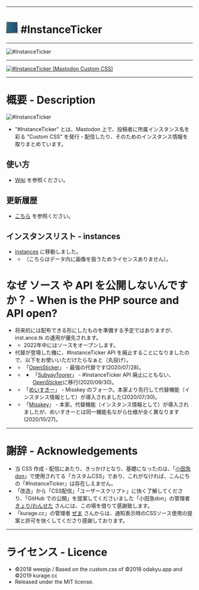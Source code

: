 <hr>

# <img src="https://raw.githubusercontent.com/InstanceTicker/InstanceTicker/master/itk.svg"  width="32" height="32"> #InstanceTicker

<hr>

<img src="https://user-images.githubusercontent.com/3696720/172076193-cf461d70-3833-4435-b799-c2196123c943.png" title="#InstanceTicker" alt="#InstanceTicker" width="640" />

<hr>

[![#InstanceTicker (Mastodon Custom CSS)](https://res.cloudinary.com/miy/p/InstanceTicker_Play.png)](https://www.youtube.com/watch?v=DbN5ytOnGSI)

<hr>

# 概要 - Description
<img src="https://inst.ance.tk/tit.png" title="#InstanceTicker" alt="#InstanceTicker" />

- "#InstanceTicker" とは、Mastodon 上で、投稿者に所属インスタンス名を彩る "Custom CSS" を発行・配信したり、そのためのインスタンス情報を取りまとめています。

## 使い方

- [Wiki](https://github.com/InstanceTicker/InstanceTicker/wiki/) を参照ください。


## 更新履歴

- [こちら](https://github.com/InstanceTicker/InstanceTicker/wiki/History) を参照ください。

## インスタンスリスト - instances

- [instances](https://github.com/InstanceTicker/instances) に移動しました。
-  - （こちらはデータ内に画像を扱うためライセンスありません）。



# なぜ ソース や API を公開しないんですか？ - When is the PHP source and API open?

- 将来的には配布できる形にしたものを準備する予定ではありますが、 inst.ance.tk の運用が優先されます。
- - 2022年中にはソースをオープンします。
- 代替が登場した機に、#InstanceTicker API を廃止することになりましたので、以下をお使いいただけたらなぁと（丸投げ）。
- - 「[OpenSticker](https://github.com/cutls/OpenSticker)」 - 最強の代替です(2020/07/28)。
- - - 「[SubyayToorer](https://github.com/tateisu/SubwayTooter)」 - #InstanceTicker API 廃止にともない、[OpenSticker](https://github.com/cutls/OpenSticker)に移行(2020/09/30)。
- - 「[めいすきー](https://github.com/mei23/misskey)」 - Misskey のフォーク。本家より先行して代替機能（インスタンス情報として）が導入されました(2020/07/30)。
- - 「[Misskey](https://github.com/syuilo/misskey)」 - 本家。代替機能（インスタンス情報として）が導入されましたが、めいすきーとは同一機能名ながら仕様が全く異なります(2020/10/27)。
<hr>





# 謝辞 - Acknowledgements
- 当 CSS 作成・配信にあたり、きっかけとなり、基礎になったのは、「[小田急don](https://odakyu.app/about)」で使用されてる「カスタムCSS」であり、これがなければ、こんにちの「#InstanceTicker」は存在しえません。
- 「改造」から「CSS配信」「ユーザースクリプト」に快く了解してくださり、「GitHub での公開」を提案してくださいました「小田急don」の管理者 [きょり/わんせた](https://github.com/kyori19) さんには、この場を借りて感謝致します。
- 「kurage.cc」の管理者 [ぜま](https://github.com/yi0713) さんからは、通知表示時のCSSソース使用の提案と許可を快くしてくださり感謝しております。
<hr>

# ライセンス - Licence
- ©2018 weepjp / Based on the custom.css of ©2018 odakyu.app and ©2019 kurage.cc
- Released under the MIT license.
